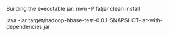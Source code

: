 
Building the executable jar: 
mvn -P fatjar clean install

java -jar target/hadoop-hbase-test-0.0.1-SNAPSHOT-jar-with-dependencies.jar <server> <table-name>